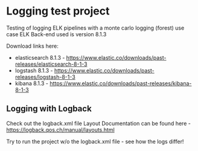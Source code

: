 # Logging test project
Testing of logging ELK pipelines with a monte carlo logging (forest) use case
ELK Back-end used is version 8.1.3

Download links here:
- elasticsearch 8.1.3 - https://www.elastic.co/downloads/past-releases/elasticsearch-8-1-3
- logstash 8.1.3 - https://www.elastic.co/downloads/past-releases/logstash-8-1-3
- kibana 8.1.3 - https://www.elastic.co/downloads/past-releases/kibana-8-1-3

## Logging with Logback
Check out the logback.xml file
Layout Documentation can be found here - https://logback.qos.ch/manual/layouts.html

Try to run the project w/o the logback.xml file - see how the logs differ!